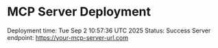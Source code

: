 # MCP Server Deployment
Deployment time: Tue Sep  2 10:57:36 UTC 2025
Status: Success
Server endpoint: https://your-mcp-server-url.com
